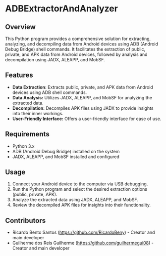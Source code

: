 # ADBExtractorAndAnalyzer 

## Overview
This Python program provides a comprehensive solution for extracting, analyzing, and decompiling data from Android devices using ADB (Android Debug Bridge) shell commands. It facilitates the extraction of public, private, and APK data from Android devices, followed by analysis and decompilation using JADX, ALEAPP, and MobSF.

## Features
- **Data Extraction:** Extracts public, private, and APK data from Android devices using ADB shell commands.
- **Data Analysis:** Utilizes JADX, ALEAPP, and MobSF for analyzing the extracted data.
- **Decompilation:** Decompiles APK files using JADX to provide insights into their inner workings.
- **User-Friendly Interface:** Offers a user-friendly interface for ease of use.

## Requirements
- Python 3.x
- ADB (Android Debug Bridge) installed on the system
- JADX, ALEAPP, and MobSF installed and configured

## Usage
1. Connect your Android device to the computer via USB debugging.
2. Run the Python program and select the desired extraction options (public, private, APK).
3. Analyze the extracted data using JADX, ALEAPP, and MobSF.
4. Review the decompiled APK files for insights into their functionality.

## Contributors
- Ricardo Bento Santos (https://github.com/RicardoBeny) - Creator and main developer
- Guilherme dos Reis Guilherme (https://github.com/guilhermegui08) - Creator and main developer
